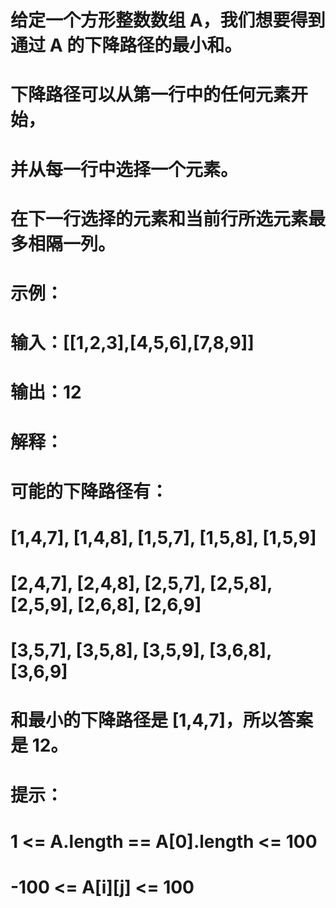 # 给定一个方形整数数组 A，我们想要得到通过 A 的下降路径的最小和。
# 下降路径可以从第一行中的任何元素开始，
# 并从每一行中选择一个元素。
# 在下一行选择的元素和当前行所选元素最多相隔一列。
# 示例：
# 输入：[[1,2,3],[4,5,6],[7,8,9]]
# 输出：12
# 解释：
# 可能的下降路径有：
# [1,4,7], [1,4,8], [1,5,7], [1,5,8], [1,5,9]
# [2,4,7], [2,4,8], [2,5,7], [2,5,8], [2,5,9], [2,6,8], [2,6,9]
# [3,5,7], [3,5,8], [3,5,9], [3,6,8], [3,6,9]
# 和最小的下降路径是 [1,4,7]，所以答案是 12。
# 提示：
# 1 <= A.length == A[0].length <= 100
# -100 <= A[i][j] <= 100